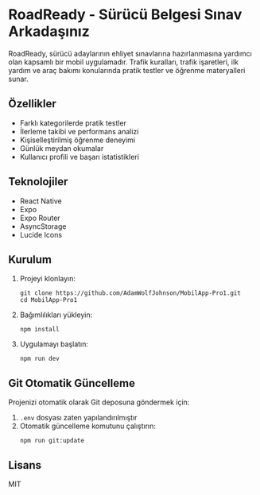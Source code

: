 # RoadReady - Sürücü Belgesi Sınav Arkadaşınız

RoadReady, sürücü adaylarının ehliyet sınavlarına hazırlanmasına yardımcı olan kapsamlı bir mobil uygulamadır. Trafik kuralları, trafik işaretleri, ilk yardım ve araç bakımı konularında pratik testler ve öğrenme materyalleri sunar.

## Özellikler

- Farklı kategorilerde pratik testler
- İlerleme takibi ve performans analizi
- Kişiselleştirilmiş öğrenme deneyimi
- Günlük meydan okumalar
- Kullanıcı profili ve başarı istatistikleri

## Teknolojiler

- React Native
- Expo
- Expo Router
- AsyncStorage
- Lucide Icons

## Kurulum

1. Projeyi klonlayın:
   ```
   git clone https://github.com/AdamWolfJohnson/MobilApp-Pro1.git
   cd MobilApp-Pro1
   ```

2. Bağımlılıkları yükleyin:
   ```
   npm install
   ```

3. Uygulamayı başlatın:
   ```
   npm run dev
   ```

## Git Otomatik Güncelleme

Projenizi otomatik olarak Git deposuna göndermek için:

1. `.env` dosyası zaten yapılandırılmıştır
2. Otomatik güncelleme komutunu çalıştırın:
   ```
   npm run git:update
   ```

## Lisans

MIT